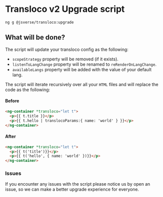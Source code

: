 # Transloco v2 Upgrade script

`ng g @jsverse/transloco:upgrade`

## What will be done?

The script will update your transloco config as the following:

- `scopeStrategy` property will be removed (if it exists).
- `listenToLangChange` property will be renamed to `reRenderOnLangChange`.
- `availableLangs` property will be added with the value of your default lang.

The script will iterate recursively over all your `HTML` files and will replace the code as the following:

#### Before

```html
<ng-container *transloco="let t">
  <p>{{ t.title }}</p>
  <p>{{ t.hello | translocoParams:{ name: 'world' } }}</p>
</ng-container>
```

#### After

```html
<ng-container *transloco="let t">
  <p>{{ t('title')}}</p>
  <p>{{ t('hello', { name: 'world' })}}</p>
</ng-container>
```

### Issues

If you encounter any issues with the script please notice us by open an issue, so we can make a better upgrade experience for everyone.
